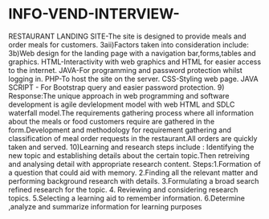 # INFO-VEND-INTERVIEW-
RESTAURANT LANDING SITE-The site is designed to provide meals and order meals for customers.
3aii)Factors taken into consideration include:
3b)Web design for the landing page with a navigation bar,forms,tables and graphics.
HTML-Interactivity with web graphics and HTML for easier access to the internet.
JAVA-For programming and password protection whilst logging in.
PHP-To host the site on the server.
CSS-Styling web page.
JAVA SCRIPT - For Bootstrap query and easier password protection.
9) Response:The unique approach in web programming and  software development is agile devlelopment model with web HTML and  SDLC waterfall model.The  requirements gathering process where all information about the meals or food customers require are gathered in the form.Development and methodology for requirement gathering and classification of meal order requests in the restaurant.All orders are quickly taken and served.
10)Learning and research steps include :
Identifying the new topic and establishing details about the certain topic.Then retreiving and analysing detail with appropriate research content.
Steps:1.Formation of a question that could aid with memory.
     2.Finding all the relevant matter and performing background research with details.
      3.Formulating a broad search refined research for the topic.
      4. Reviewing and considering research topics.
      5.Selecting a learning aid to remember information.
      6.Determine ,analyze and summarize information for learning purposes

      
